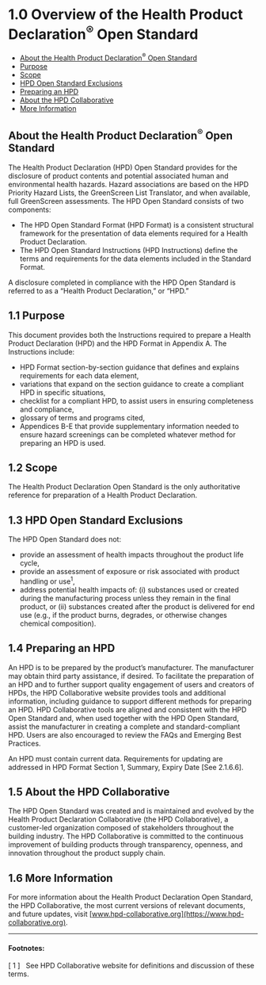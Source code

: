 # 1.0 Overview of the Health Product Declaration<sup>&reg;</sup> Open Standard

- [About the Health Product Declaration<sup>&reg;</sup> Open Standard](#introduction)
- [Purpose](#purpose)
- [Scope](#scope)
- [HPD Open Standard Exclusions](#exclusions)
- [Preparing an HPD](#preparing)
- [About the HPD Collaborative](#about)
- [More Information](#more)

<a name="introduction"></a>
## About the Health Product Declaration<sup>&reg;</sup> Open Standard

The Health Product Declaration (HPD) Open Standard provides for the disclosure of product contents and potential associated human and environmental health hazards. Hazard associations are based on the HPD Priority Hazard Lists, the GreenScreen List Translator, and when available, full GreenScreen assessments. The HPD Open Standard consists of two components:

* The HPD Open Standard Format (HPD Format) is a consistent structural framework for the presentation of data elements required for a Health Product Declaration.
* The HPD Open Standard Instructions (HPD Instructions) define the terms and requirements for the data elements included in the Standard Format.

A disclosure completed in compliance with the HPD Open Standard is referred to as a “Health Product Declaration,” or “HPD.”

<a name="purpose"></a>
## 1.1 Purpose

This document provides both the Instructions required to prepare a Health Product Declaration (HPD) and the HPD Format in Appendix A.
The Instructions include:

* HPD Format section-by-section guidance that defines and explains requirements for each data
element,
* variations that expand on the section guidance to create a compliant HPD in specific
situations,
* checklist for a compliant HPD, to assist users in ensuring completeness and compliance,
* glossary of terms and programs cited,
* Appendices B-E that provide supplementary information needed to ensure hazard screenings
can be completed whatever method for preparing an HPD is used.

<a name="scope"></a>
## 1.2 Scope

The Health Product Declaration Open Standard is the only authoritative reference for preparation of a Health Product Declaration.

<a name="exclusions"></a>
## 1.3 HPD Open Standard Exclusions

The HPD Open Standard does not:

* provide an assessment of health impacts throughout the product life cycle,
* provide an assessment of exposure or risk associated with product handling or use<sup>1</sup>,
* address potential health impacts of: (i) substances used or created during the manufacturing
process unless they remain in the final product, or (ii) substances created after the product is delivered for end use (e.g., if the product burns, degrades, or otherwise changes chemical composition).

<a name="preparing"></a>
## 1.4 Preparing an HPD

An HPD is to be prepared by the product’s manufacturer. The manufacturer may obtain third party assistance, if desired. To facilitate the preparation of an HPD and to further support quality engagement of users and creators of HPDs, the HPD Collaborative website provides tools and additional information, including guidance to support different methods for preparing an HPD. HPD Collaborative tools are aligned and consistent with the HPD Open Standard and, when used together with the HPD Open Standard, assist the manufacturer in creating a complete and standard-compliant HPD. Users are also encouraged to review the FAQs and Emerging Best Practices.

An HPD must contain current data. Requirements for updating are addressed in HPD Format Section 1, Summary, Expiry Date [See 2.1.6.6].

<a name="about"></a>
## 1.5 About the HPD Collaborative

The HPD Open Standard was created and is maintained and evolved by the Health Product Declaration Collaborative (the HPD Collaborative), a customer-led organization composed of stakeholders throughout the building industry. The HPD Collaborative is committed to the continuous improvement of building products through transparency, openness, and innovation throughout the product supply chain.

<a name="more"></a>
## 1.6 More Information

For more information about the Health Product Declaration Open Standard, the HPD Collaborative, the most current versions of relevant documents, and future updates, visit [www.hpd-collaborative.org](https://www.hpd-collaborative.org).

<hr>

<div class="callout-block callout-info">
    <div class="icon-holder">
        <i class="fas fa-info-circle"></i>
    </div>
    <div class="content">
        <h4 class="callout-title">Footnotes:</h4>
        <p>[ 1 ] &nbsp; See HPD Collaborative website for definitions and discussion of these terms.</p>
    </div>
</div>
